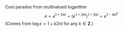 Cool paradox from multivalued logarithm
	$$e = e^{1+2\pi i} = \left(e^{1+2\pi i}\right)^{1+2\pi i} = e^{1-4\pi^2}$$
(Comes from $\log e = 1 + k2\pi i$ for any $k\in \mathbf{Z}$.)